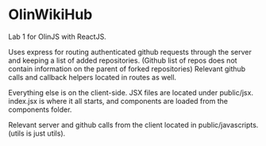 # OlinWikiHub
Lab 1 for OlinJS with ReactJS.

Uses express for routing authenticated github requests through the server and keeping a list of added repositories.
(Github list of repos does not contain information on the parent of forked repositories)
Relevant github calls and callback helpers located in routes as well. 

Everything else is on the client-side. JSX files are located under public/jsx. index.jsx is where it all starts, and components are loaded from the components folder. 

Relevant server and github calls from the client located in public/javascripts. (utils is just utils). 
